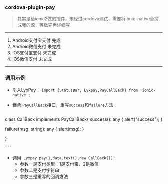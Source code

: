 ### cordova-plugin-pay

> 其实是给ionic2做的插件，未经过cordova测试，需要将ionic-native替换成我的源，等做完再详细写

---
1. Android支付宝支付 完成
2. Android微信支付   未完成
3. IOS支付宝支付     未完成
4. IOS微信支付       未文成


---
### 调用示例

- 引入LyxPay： `import {StatusBar, Lyxpay,PayCallBack} from 'ionic-native';`
- 继承 `PayCallBack`接口，重写`success`和`failure`方法

    ```
class CallBack implements PayCallBack{
  success(): any {
    alert("success");
  }

  failure(msg: string): any {
    alert(msg);
  }

}


    ```

- 调用` Lyxpay.pay(1,data.text(),new CallBack());`
    - 参数一是支付类型：1是支付宝，2是微信
    - 参数二是支付字符串
    - 参数三是重写的回调方法


